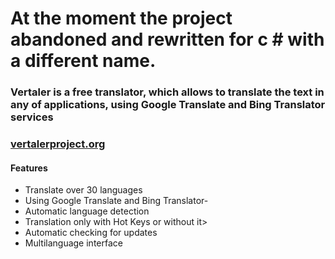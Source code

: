 # At the moment the project abandoned and rewritten for c # with a different name.

### Vertaler is a free translator, which allows to translate the text in any of applications, using Google Translate and Bing Translator services

### [vertalerproject.org](http://www.vertalerproject.org/ "Vertaler site")

#### Features

- Translate over 30 languages
- Using Google Translate and Bing Translator-
- Automatic language detection
- Translation only with Hot Keys or without it>
- Automatic checking for updates
- Multilanguage interface